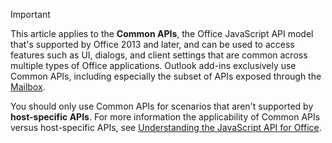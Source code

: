 > [!IMPORTANT]
> This article applies to the **Common APIs**, the Office JavaScript API model that's supported by Office 2013 and later, and can be used to access features such as UI, dialogs, and client settings that are common across multiple types of Office applications. Outlook add-ins exclusively use Common APIs, including especially the subset of APIs exposed through the [Mailbox](/javascript/api/outlook/Office.mailbox). 
> 
> You should only use Common APIs for scenarios that aren't supported by **host-specific APIs**. For more information the applicability of Common APIs versus host-specific APIs, see [Understanding the JavaScript API for Office](../develop/understanding-the-javascript-api-for-office.md).